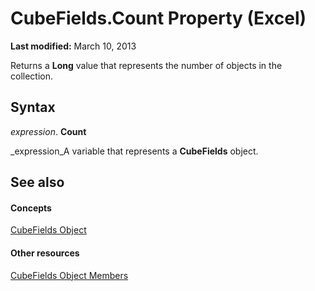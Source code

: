 
# CubeFields.Count Property (Excel)

 **Last modified:** March 10, 2013

Returns a  **Long** value that represents the number of objects in the collection.

## Syntax

 _expression_. **Count**

 _expression_A variable that represents a  **CubeFields** object.


## See also


#### Concepts


 [CubeFields Object](cfb7b4f4-e9c3-45a3-daa4-fe4d3c52fb1f.md)
#### Other resources


 [CubeFields Object Members](92d974bf-4956-fd8e-60c7-d0edd3cee734.md)
